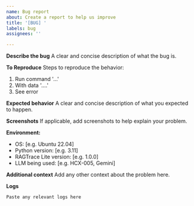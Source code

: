 ```yaml
---
name: Bug report
about: Create a report to help us improve
title: '[BUG] '
labels: bug
assignees: ''

---
```


**Describe the bug**
A clear and concise description of what the bug is.

**To Reproduce**
Steps to reproduce the behavior:
1. Run command '...'
2. With data '....'
3. See error

**Expected behavior**
A clear and concise description of what you expected to happen.

**Screenshots**
If applicable, add screenshots to help explain your problem.

**Environment:**
 - OS: [e.g. Ubuntu 22.04]
 - Python version: [e.g. 3.11]
 - RAGTrace Lite version: [e.g. 1.0.0]
 - LLM being used: [e.g. HCX-005, Gemini]

**Additional context**
Add any other context about the problem here.

**Logs**
```
Paste any relevant logs here
```